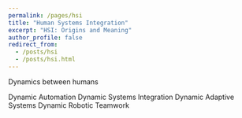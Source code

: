 ```yaml
---
permalink: /pages/hsi
title: "Human Systems Integration"
excerpt: "HSI: Origins and Meaning"
author_profile: false
redirect_from: 
  - /posts/hsi
  - /posts/hsi.html
---
```


Dynamics between humans 


Dynamic Automation
Dynamic Systems Integration
Dynamic Adaptive Systems
Dynamic Robotic Teamwork

